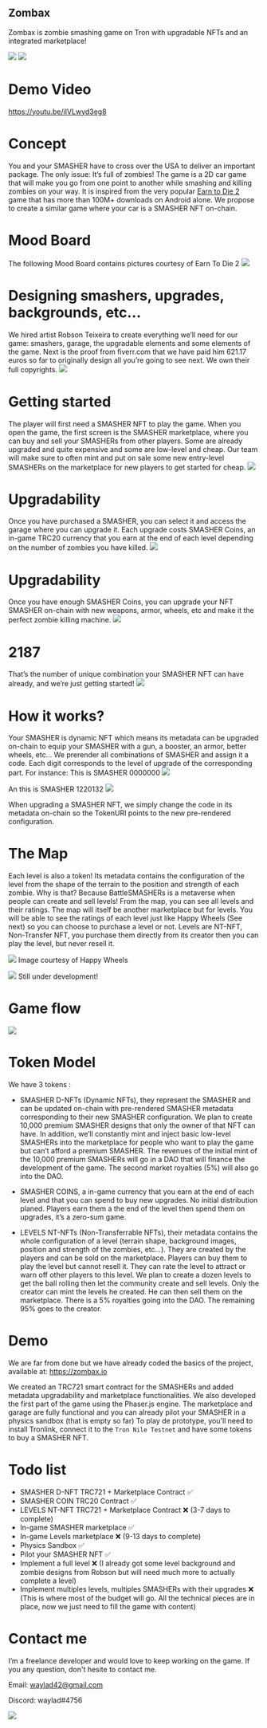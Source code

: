 ## Zombax

Zombax is zombie smashing game on Tron with upgradable NFTs and an integrated marketplace!

![](https://zombax.io/assets/screenshots/home.png)
![](https://zombax.io/assets/screenshots/demo2.png)

# Demo Video
https://youtu.be/iIVLwyd3eg8

# Concept
You and your SMASHER have to cross over the USA to deliver an important package. The only issue: It’s full of zombies!
The game is a 2D car game that will make you go from one point to another while smashing and killing zombies on your way. It is inspired from the very popular [Earn to Die 2](https://play.google.com/store/apps/details?id=com.notdoppler.earntodie2) game that has more than 100M+ downloads on Android alone. 
We propose to create a similar game where your car is a SMASHER NFT on-chain. 

# Mood Board
The following Mood Board contains pictures courtesy of Earn To Die 2
![](https://zombax.io/assets/screenshots/mood2.png)

# Designing smashers, upgrades, backgrounds, etc…
We hired artist Robson Teixeira to create everything we’ll need for our game: smashers, garage, the upgradable elements and some elements of the game. Next is the proof from fiverr.com that we have paid him 621.17 euros so far to originally design all you’re going to see next. We own their full copyrights.
![](https://zombax.io/assets/screenshots/fiverr.png)

# Getting started
The player will first need a SMASHER NFT to play the game. When you open the game, the first screen is the SMASHER marketplace, where you can buy and sell your SMASHERs from other players. Some are already upgraded and quite expensive and some are low-level and cheap. 
Our team will make sure to often mint and put on sale some new entry-level SMASHERs on the marketplace for new players to get started for cheap.
![](https://zombax.io/assets/screenshots/marketplace.png)

# Upgradability
Once you have purchased a SMASHER, you can select it and access the garage where you can upgrade it. Each upgrade costs SMASHER Coins, an in-game TRC20 currency that you earn at the end of each level depending on the number of zombies you have killed. 
![](https://zombax.io/assets/screenshots/garage-scene1.png)

# Upgradability
Once you have enough SMASHER Coins, you can upgrade your NFT SMASHER on-chain with new weapons, armor, wheels, etc and make it the perfect zombie killing machine.
![](https://zombax.io/assets/screenshots/garage-scene2.png)

# 2187
That’s the number of unique combination your SMASHER NFT can have already, and we’re just getting started!
![](https://zombax.io/assets/screenshots/configs.png)

# How it works?
Your SMASHER is dynamic NFT which means its metadata can be upgraded on-chain to equip your SMASHER with a gun, a booster, an armor, better wheels, etc…
We prerender all combinations of SMASHER and assign it a code. Each digit corresponds to the level of upgrade of the corresponding part. 
For instance: This is SMASHER 0000000
![](https://zombax.io/assets/screenshots/config1.png)

An this is SMASHER 1220132 
![](https://zombax.io/assets/screenshots/config2.png)

When upgrading a SMASHER NFT, we simply change the code in its metadata on-chain so the TokenURI points to the new pre-rendered configuration.

# The Map
Each level is also a token! Its metadata contains the configuration of the level from the shape of the terrain to the position and strength of each zombie. Why is that? Because BattleSMASHERs is a metaverse when people can create and sell levels! From the map, you can see all levels and their ratings. The map will itself be another marketplace but for levels. You will be able to see the ratings of each level just like Happy Wheels (See next) so you can choose to purchase a level or not. Levels are NT-NFT, Non-Transfer NFT, you purchase them directly from its creator then you can play the level, but never resell it. 

![](https://zombax.io/assets/screenshots/happy-wheels.jpeg)
Image courtesy of Happy Wheels

![](https://zombax.io/assets/screenshots/map-scene.png)
Still under development!

# Game flow
![](https://zombax.io/assets/screenshots/flow2.png)

# Token Model
We have 3 tokens :
- SMASHER D-NFTs (Dynamic NFTs), they represent the SMASHER and can be updated on-chain with pre-rendered SMASHER metadata corresponding to their new SMASHER configuration. We plan to create 10,000 premium SMASHER designs that only the owner of that NFT can have. In addition, we’ll constantly mint and inject basic low-level SMASHERs into the marketplace for people who want to play the game but can’t afford a premium SMASHER. The revenues of the initial mint of the 10,000 premium SMASHERs will go in a DAO that will finance the development of the game. The second market royalties (5%) will also go into the DAO.

- SMASHER COINS, a in-game currency that you earn at the end of each level and that you can spend to buy new upgrades.  No initial distribution planed. Players earn them a the end of the level then spend them on upgrades, it’s a zero-sum game.

- LEVELS NT-NFTs (Non-Transferrable NFTs), their metadata contains the whole configuration of a level (terrain shape, background images, position and strength of the zombies, etc…). They are created by the players and can be sold on the marketplace. Players can buy them to play the level but cannot resell it. They can rate the level to attract or warn off other players to this level. We plan to create a dozen levels to get the ball rolling then let the community create and sell levels. Only the creator can mint the levels he created. He can then sell them on the marketplace. There is a 5% royalties going into the DAO. The remaining 95% goes to the creator.

# Demo
We are far from done but we have already coded the basics of the project, available at:
https://zombax.io

We created an TRC721 smart contract for the SMASHERs and added metadata upgradability and marketplace functionalities. We also developed the first part of the game using the Phaser.js engine. The marketplace and garage are fully functional and you can already pilot your SMASHER in a physics sandbox (that is empty so far)
To play de prototype, you'll need to install Tronlink, connect it to the `Tron Nile Testnet` and have some tokens to buy a SMASHER NFT.

# Todo list
- SMASHER D-NFT TRC721 + Marketplace Contract ✅
- SMASHER COIN TRC20 Contract ✅
- LEVELS NT-NFT TRC721 + Marketplace Contract ❌ (3-7 days to complete)
- In-game SMASHER marketplace ✅
- In-game Levels marketplace ❌ (9-13 days to complete)
- Physics Sandbox ✅
- Pilot your SMASHER NFT ✅
- Implement a full level ❌ (I already got some level background and zombie designs from Robson but will need much more to actually complete a level)
- Implement multiples levels, multiples SMASHERs with their upgrades ❌ (This is where most of the budget will go. All the technical pieces are in place, now we just need to fill the game with content)

# Contact me
I’m a freelance developer and would love to keep working on the game. If you any question, don't hesite to contact me.

Email: waylad42@gmail.com

Discord: waylad#4756

![](https://zombax.io/assets/screenshots/zombie.png)